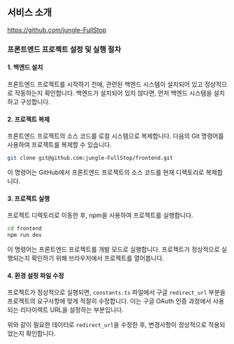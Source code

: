 ## 서비스 소개
https://github.com/jungle-FullStop

### 프론트엔드 프로젝트 설정 및 실행 절차

#### 1. 백엔드 설치

프론트엔드 프로젝트를 시작하기 전에, 관련된 백엔드 시스템이 설치되어 있고 정상적으로 작동하는지 확인합니다. 백엔드가 설치되어 있지 않다면, 먼저 백엔드 시스템을 설치하고 구성합니다.

#### 2. 프로젝트 복제

프론트엔드 프로젝트의 소스 코드를 로컬 시스템으로 복제합니다. 다음의 Git 명령어를 사용하여 프로젝트를 복제할 수 있습니다.

```bash
git clone git@github.com:jungle-FullStop/frontend.git
```

이 명령어는 GitHub에서 프론트엔드 프로젝트의 소스 코드를 현재 디렉토리로 복제합니다.

#### 3. 프로젝트 실행

프로젝트 디렉토리로 이동한 후, npm을 사용하여 프로젝트를 실행합니다.

```bash
cd frontend
npm run dev
```

이 명령어는 프론트엔드 프로젝트를 개발 모드로 실행합니다. 프로젝트가 정상적으로 실행되는지 확인하기 위해 브라우저에서 프로젝트를 열어봅니다.

#### 4. 환경 설정 파일 수정

프로젝트가 정상적으로 실행되면, `constants.ts` 파일에서 구글 `redirect_url` 부분을 프로젝트의 요구사항에 맞게 적절히 수정합니다. 이는 구글 OAuth 인증 과정에서 사용되는 리다이렉트 URL을 설정하는 부분입니다.

위와 같이 필요한 데이터로 `redirect_url`을 수정한 후, 변경사항이 정상적으로 적용되었는지 확인합니다.
